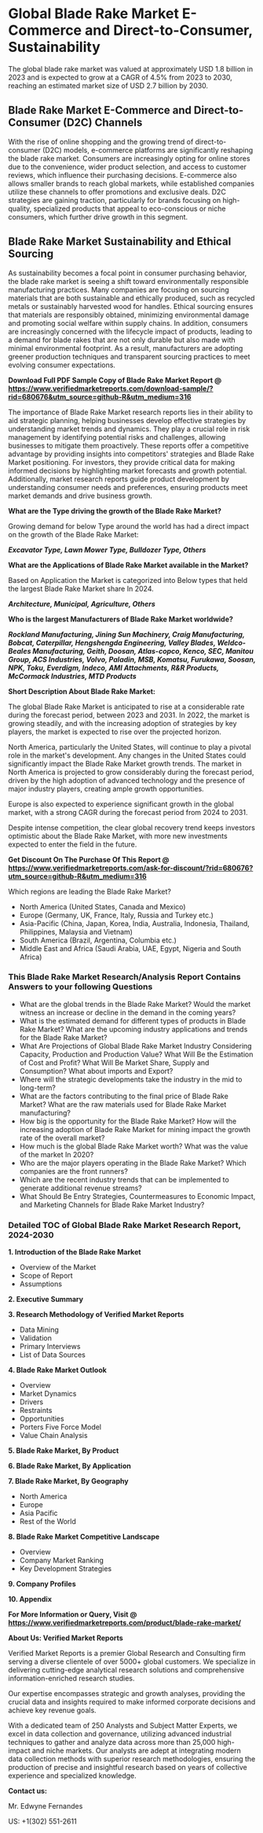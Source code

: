 <h1>Global Blade Rake Market E-Commerce and Direct-to-Consumer, Sustainability</h1><p class=""><p>The global blade rake market was valued at approximately USD 1.8 billion in 2023 and is expected to grow at a CAGR of 4.5% from 2023 to 2030, reaching an estimated market size of USD 2.7 billion by 2030.</p><h2>Blade Rake Market E-Commerce and Direct-to-Consumer (D2C) Channels</h2><p>With the rise of online shopping and the growing trend of direct-to-consumer (D2C) models, e-commerce platforms are significantly reshaping the blade rake market. Consumers are increasingly opting for online stores due to the convenience, wider product selection, and access to customer reviews, which influence their purchasing decisions. E-commerce also allows smaller brands to reach global markets, while established companies utilize these channels to offer promotions and exclusive deals. D2C strategies are gaining traction, particularly for brands focusing on high-quality, specialized products that appeal to eco-conscious or niche consumers, which further drive growth in this segment.</p><h2>Blade Rake Market Sustainability and Ethical Sourcing</h2><p>As sustainability becomes a focal point in consumer purchasing behavior, the blade rake market is seeing a shift toward environmentally responsible manufacturing practices. Many companies are focusing on sourcing materials that are both sustainable and ethically produced, such as recycled metals or sustainably harvested wood for handles. Ethical sourcing ensures that materials are responsibly obtained, minimizing environmental damage and promoting social welfare within supply chains. In addition, consumers are increasingly concerned with the lifecycle impact of products, leading to a demand for blade rakes that are not only durable but also made with minimal environmental footprint. As a result, manufacturers are adopting greener production techniques and transparent sourcing practices to meet evolving consumer expectations.</p></p><p class=""><strong>Download Full PDF Sample Copy of Blade Rake Market Report @ <a href="https://www.verifiedmarketreports.com/download-sample/?rid=680676&utm_source=github-R&utm_medium=316" target="_blank">https://www.verifiedmarketreports.com/download-sample/?rid=680676&utm_source=github-R&utm_medium=316</a></strong></p><p>The importance of&nbsp;Blade Rake Market research reports lies in their ability to aid strategic planning, helping businesses develop effective strategies by understanding market trends and dynamics. They play a crucial role in risk management by identifying potential risks and challenges, allowing businesses to mitigate them proactively. These reports offer a competitive advantage by providing insights into competitors' strategies and Blade Rake Market positioning. For investors, they provide critical data for making informed decisions by highlighting market forecasts and growth potential. Additionally, market research reports guide product development by understanding consumer needs and preferences, ensuring products meet market demands and drive business growth.</p><p><strong>What are the&nbsp;Type driving the growth of the Blade Rake Market?</strong></p><p id="" class="">Growing demand for below Type around the world has had a direct impact on the growth of the Blade Rake Market:</p><p class=""><em><strong>Excavator Type, Lawn Mower Type, Bulldozer Type, Others</strong></em></p><p class=""><strong>What are the&nbsp;Applications&nbsp;of Blade Rake Market available in the Market?</strong></p><p id="" class="">Based on Application the Market is categorized into Below types that held the largest Blade Rake Market share In 2024.</p><p class=""><em><strong>Architecture, Municipal, Agriculture, Others</strong></em></p><p class=""><strong>Who is the largest Manufacturers of Blade Rake Market worldwide?</strong></p><p><em><strong>Rockland Manufacturing, Jining Sun Machinery, Craig Manufacturing, Bobcat, Caterpillar, Hengshengda Engineering, Valley Blades, Weldco-Beales Manufacturing, Geith, Doosan, Atlas-copco, Kenco, SEC, Manitou Group, ACS Industries, Volvo, Paladin, MSB, Komatsu, Furukawa, Soosan, NPK, Toku, Everdigm, Indeco, AMI Attachments, R&R Products, McCormack Industries, MTD Products</strong></em></p><p id="" class=""><strong>Short Description About Blade Rake Market:</strong></p><p>The global Blade Rake Market is anticipated to rise at a considerable rate during the forecast period, between 2023 and 2031. In 2022, the market is growing steadily, and with the increasing adoption of strategies by key players, the market is expected to rise over the projected horizon.</p><p>North America, particularly the United States, will continue to play a pivotal role in the market's development. Any changes in the United States could significantly impact the Blade Rake Market growth trends. The market in North America is projected to grow considerably during the forecast period, driven by the high adoption of advanced technology and the presence of major industry players, creating ample growth opportunities.</p><p>Europe is also expected to experience significant growth in the global market, with a strong CAGR during the forecast period from 2024 to 2031.</p><p>Despite intense competition, the clear global recovery trend keeps investors optimistic about the Blade Rake Market, with more new investments expected to enter the field in the future.</p><p id="" class=""><strong>Get Discount On The Purchase Of This Report @ <a href="https://www.verifiedmarketreports.com/ask-for-discount/?rid=680676?utm_source=github-R&utm_medium=316" target="_blank">https://www.verifiedmarketreports.com/ask-for-discount/?rid=680676?utm_source=github-R&utm_medium=316</a></strong></p><p class="">Which regions are leading the Blade Rake Market?</p><ul><li>North America (United States, Canada and Mexico)</li><li>Europe (Germany, UK, France, Italy, Russia and Turkey etc.)</li><li>Asia-Pacific (China, Japan, Korea, India, Australia, Indonesia, Thailand, Philippines, Malaysia and Vietnam)</li><li>South America (Brazil, Argentina, Columbia etc.)</li><li>Middle East and Africa (Saudi Arabia, UAE, Egypt, Nigeria and South Africa)</li></ul><h3 id="" class="">This Blade Rake Market Research/Analysis Report Contains Answers to your following Questions</h3><ul><li>What are the global trends in the Blade Rake Market? Would the market witness an increase or decline in the demand in the coming years?</li><li>What is the estimated demand for different types of products in Blade Rake Market? What are the upcoming industry applications and trends for the Blade Rake Market?</li><li>What Are Projections of Global Blade Rake Market Industry Considering Capacity, Production and Production Value? What Will Be the Estimation of Cost and Profit? What Will Be Market Share, Supply and Consumption? What about imports and Export?</li><li>Where will the strategic developments take the industry in the mid to long-term?</li><li>What are the factors contributing to the final price of Blade Rake Market? What are the raw materials used for Blade Rake Market manufacturing?</li><li>How big is the opportunity for the Blade Rake Market? How will the increasing adoption of Blade Rake Market for mining impact the growth rate of the overall market?</li><li>How much is the global Blade Rake Market worth? What was the value of the market In 2020?</li><li>Who are the major players operating in the Blade Rake Market? Which companies are the front runners?</li><li>Which are the recent industry trends that can be implemented to generate additional revenue streams?</li><li>What Should Be Entry Strategies, Countermeasures to Economic Impact, and Marketing Channels for Blade Rake Market Industry?</li></ul><h3 id="" class="">Detailed TOC of Global Blade Rake Market Research Report, 2024-2030</h3><p id="" class=""><strong>1. Introduction of the Blade Rake Market</strong></p><ul><li>Overview of the Market</li><li>Scope of Report</li><li>Assumptions</li></ul><p id="" class=""><strong>2. Executive Summary</strong></p><p id="" class=""><strong>3. Research Methodology of Verified Market Reports</strong></p><ul><li>Data Mining</li><li>Validation</li><li>Primary Interviews</li><li>List of Data Sources</li></ul><p id="" class=""><strong>4. Blade Rake Market Outlook</strong></p><ul><li>Overview</li><li>Market Dynamics</li><li>Drivers</li><li>Restraints</li><li>Opportunities</li><li>Porters Five Force Model</li><li>Value Chain Analysis</li></ul><p id="" class=""><strong>5. Blade Rake Market, By Product</strong></p><p id="" class=""><strong>6. Blade Rake Market, By Application</strong></p><p id="" class=""><strong>7. Blade Rake Market, By Geography</strong></p><ul><li>North America</li><li>Europe</li><li>Asia Pacific</li><li>Rest of the World</li></ul><p id="" class=""><strong>8. Blade Rake Market Competitive Landscape</strong></p><ul><li>Overview</li><li>Company Market Ranking</li><li>Key Development Strategies</li></ul><p id="" class=""><strong>9. Company Profiles</strong></p><p id="" class=""><strong>10. Appendix</strong></p><p id="" class=""><strong>For More Information or Query, Visit @ <a href="https://www.verifiedmarketreports.com/product/blade-rake-market/" target="_blank">https://www.verifiedmarketreports.com/product/blade-rake-market/</a></strong></p><p id="" class=""><strong>About Us: Verified Market Reports</strong></p><p id="" class="">Verified Market Reports is a premier Global Research and Consulting firm serving a diverse clientele of over 5000+ global customers. We specialize in delivering cutting-edge analytical research solutions and comprehensive information-enriched research studies.</p><p id="" class="">Our expertise encompasses strategic and growth analyses, providing the crucial data and insights required to make informed corporate decisions and achieve key revenue goals.</p><p id="" class="">With a dedicated team of 250 Analysts and Subject Matter Experts, we excel in data collection and governance, utilizing advanced industrial techniques to gather and analyze data across more than 25,000 high-impact and niche markets. Our analysts are adept at integrating modern data collection methods with superior research methodologies, ensuring the production of precise and insightful research based on years of collective experience and specialized knowledge.</p><p id="" class=""><strong>Contact us:</strong></p><p id="" class="">Mr. Edwyne Fernandes</p><p id="" class="">US: +1(302) 551-2611</p>